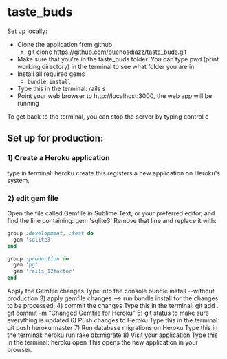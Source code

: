 # taste_buds

Set up locally: 
- Clone the application from github
  * git clone https://github.com/buenosdiazz/taste_buds.git
- Make sure that you're in the taste_buds folder. You can type pwd (print working directory) in the terminal to see what folder you are in 
- Install all required gems
  * `bundle install`
- Type this in the terminal: rails s
- Point your web browser to http://localhost:3000, the web app will be running

To get back to the terminal, you can stop the server by typing control c


## Set up for production: 

### 1) Create a Heroku application

type in terminal: 
heroku create
this registers a new application on Heroku's system. 

### 2) edit gem file 
Open the file called Gemfile in Sublime Text, or your preferred editor, and find the line containing:
gem 'sqlite3'
Remove that line and replace it with:

```ruby
group :development, :test do
  gem 'sqlite3'
end

group :production do
  gem 'pg'
  gem 'rails_12factor'
end
```

Apply the Gemfile changes 
Type  into the  console 
 bundle install --without production
3) apply gemfile changes --> run bundle install for the changes to be processed. 
4) commit the changes 
Type this in the terminal:
git add .
git commit -m "Changed Gemfile for Heroku"
5) git status to make sure everything is updated 
6) Push changes to Heroku
Type this in the terminal:
git push heroku master
7) Run database migrations on Heroku
Type this in the terminal:
heroku run rake db:migrate
8) Visit your application
Type this in the terminal:
heroku open
This opens the new application in your browser.





